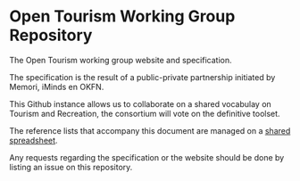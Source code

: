 Open Tourism Working Group Repository
=====================================

The Open Tourism working group website and specification.

The specification is the result of a public-private partnership initiated by Memori, iMinds en OKFN.

This Github instance allows us to collaborate on a shared vocabulay on Tourism and Recreation, the consortium will vote on the definitive toolset.

The reference lists that accompany this document are managed on a [shared spreadsheet](http://en.wikipedia.org/wiki/List_of_ISO_639-1_codes).

Any requests regarding the specification or the website should be done by listing an issue on this repository.
